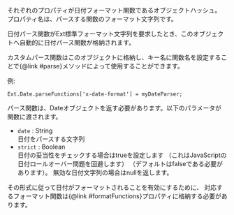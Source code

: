 それぞれのプロパティが日付フォーマット関数であるオブジェクトハッシュ。
プロパティ名は、パースする関数のフォーマット文字列です。

日付パース関数がExt標準フォーマット文字列を要求したとき、このオブジェクトへ自動的に日付パース関数が格納されます。

カスタムパース関数はこのオブジェクトに格納し、キー名に関数名を設定することで{@link #parse}メソッドによって使用することができます。

例:

    Ext.Date.parseFunctions['x-date-format'] = myDateParser;

パース関数は、Dateオブジェクトを返す必要があります。以下のパラメータが関数に渡されます。

<div class="mdetail-params"><ul>
<li><code>date</code> : String<div class="sub-desc">日付をパースする文字列</div></li>
<li><code>strict</code> : Boolean<div class="sub-desc">
日付の妥当性をチェックする場合はtrueを設定します
（これはJavaScriptの日付ロールオーバー問題を回避します）
（デフォルトはfalseである必要があります）。
無効な日付文字列の場合はnullを返します。
</div></li>
</ul></div>

その形式に従って日付がフォーマットされることを有効にするために、
対応するフォーマット関数は{@link #formatFunctions}プロパティに格納する必要があります。


